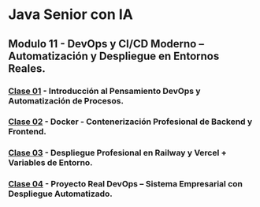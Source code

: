 # Java Senior con IA
## Modulo 11 - DevOps y CI/CD Moderno – Automatización y Despliegue en Entornos Reales.

### [Clase 01](1) - Introducción al Pensamiento DevOps y Automatización de Procesos.

### [Clase 02](2) - Docker - Contenerización Profesional de Backend y Frontend.

### [Clase 03](3) - Despliegue Profesional en Railway y Vercel + Variables de Entorno.

### [Clase 04](4) - Proyecto Real DevOps – Sistema Empresarial con Despliegue Automatizado.
